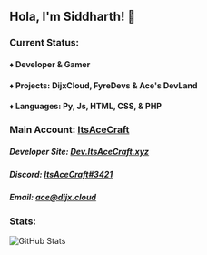 ## Hola, I'm Siddharth! 👋

### Current Status:

#### ♦ Developer & Gamer
#### ♦ Projects: DijxCloud, FyreDevs & Ace's DevLand
#### ♦ Languages: Py, Js, HTML, CSS, & PHP

### Main Account: [ItsAceCraft](https://github.com/ItsAceCraft)

##### Developer Site: [Dev.ItsAceCraft.xyz](https://dev.itsacecraft.xyz)
##### Discord: [ItsAceCraft#3421](https://discord.gg/6wmDX5CyYT)
##### Email: ace@dijx.cloud

### Stats:
![GitHub Stats](https://github-readme-stats.vercel.app/api?username=AceAlt&count_private=true&show_icons=true&hide=issues&theme=material-palenight&hide_border=true&locale=en)
